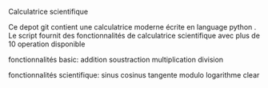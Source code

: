 Calculatrice scientifique

Ce depot git  contient une calculatrice moderne écrite en language python . Le script fournit des fonctionnalités de calculatrice 
scientifique avec plus de 10 operation disponible 





fonctionnalités basic:
addition 
soustraction 
multiplication 
division


fonctionnalités scientifique:
sinus
cosinus 
tangente
modulo
logarithme
clear



